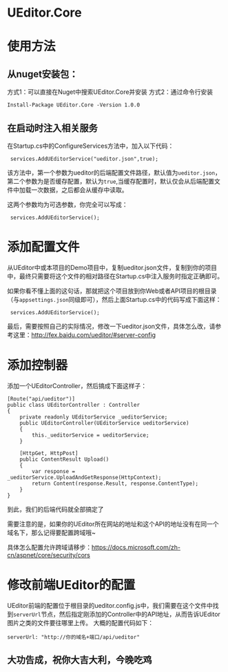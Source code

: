 # UEditor.Core
# 使用方法
## 从nuget安装包：
方式1：可以直接在Nuget中搜索UEditor.Core并安装
方式2：通过命令行安装
```
Install-Package UEditor.Core -Version 1.0.0
```
## 在启动时注入相关服务
在Startup.cs中的ConfigureServices方法中，加入以下代码：
```
 services.AddUEditorService("ueditor.json",true);
```
该方法中，第一个参数为ueditor的后端配置文件路径，默认值为`ueditor.json`，第二个参数为是否缓存配置，默认为`true`,当缓存配置时，默认仅会从后端配置文件中加载一次数据，之后都会从缓存中读取。

这两个参数均为可选参数，你完全可以写成：
```
 services.AddUEditorService();
```
# 添加配置文件
从UEditor中或本项目的Demo项目中，复制ueditor.json文件，复制到你的项目中，最终只需要将这个文件的相对路径在Startup.cs中注入服务时指定正确即可。

如果你看不懂上面的这句话，那就把这个项目放到你Web或者API项目的根目录（与`appsettings.json`同级即可），然后上面Startup.cs中的代码写成下面这样：
```
 services.AddUEditorService();
```
最后，需要按照自己的实际情况，修改一下ueditor.json文件，具体怎么改，请参考这里：http://fex.baidu.com/ueditor/#server-config
# 添加控制器
添加一个UEditorController，然后搞成下面这样子：
```
[Route("api/ueditor")]
public class UEditorController : Controller
{
    private readonly UEditorService _ueditorService;
    public UEditorController(UEditorService ueditorService)
    {
        this._ueditorService = ueditorService;
    }

    [HttpGet, HttpPost]
    public ContentResult Upload()
    {
        var response = _ueditorService.UploadAndGetResponse(HttpContext);
        return Content(response.Result, response.ContentType);
    }
}
```
到此，我们的后端代码就全部搞定了

需要注意的是，如果你的UEditor所在网站的地址和这个API的地址没有在同一个域名下，那么记得要配置跨域哦~

具体怎么配置允许跨域请移步：https://docs.microsoft.com/zh-cn/aspnet/core/security/cors
# 修改前端UEditor的配置
UEditor前端的配置位于根目录的ueditor.config.js中，我们需要在这个文件中找到`serverUrl`节点，然后指定刚添加的Controller中的API地址，从而告诉UEditor图片之类的文件要往哪里上传。
大概的配置代码如下：
```
serverUrl: "http://你的域名+端口/api/ueditor"
```

## 大功告成，祝你大吉大利，今晚吃鸡


